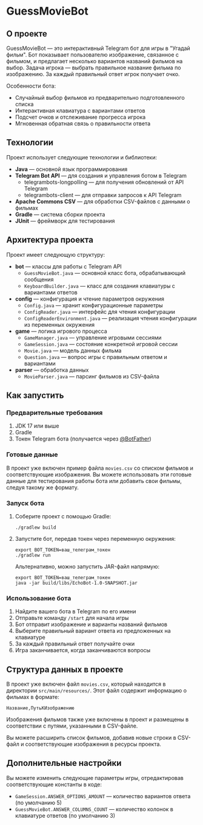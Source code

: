 # GuessMovieBot

## О проекте

GuessMovieBot — это интерактивный Telegram бот для игры в "Угадай фильм". Бот показывает пользователю изображение, связанное с фильмом, и предлагает несколько вариантов названий фильмов на выбор. Задача игрока — выбрать правильное название фильма по изображению. За каждый правильный ответ игрок получает очко.

Особенности бота:
- Случайный выбор фильмов из предварительно подготовленного списка
- Интерактивная клавиатура с вариантами ответов
- Подсчет очков и отслеживание прогресса игрока
- Мгновенная обратная связь о правильности ответа

## Технологии

Проект использует следующие технологии и библиотеки:

- **Java** — основной язык программирования
- **Telegram Bot API** — для создания и управления ботом в Telegram
  - telegrambots-longpolling — для получения обновлений от API Telegram
  - telegrambots-client — для отправки запросов к API Telegram
- **Apache Commons CSV** — для обработки CSV-файлов с данными о фильмах
- **Gradle** — система сборки проекта
- **JUnit** — фреймворк для тестирования

## Архитектура проекта

Проект имеет следующую структуру:

- **bot** — классы для работы с Telegram API
  - `GuessMovieBot.java` — основной класс бота, обрабатывающий сообщения
  - `KeyboardBuilder.java` — класс для создания клавиатуры с вариантами ответов
- **config** — конфигурация и чтение параметров окружения
  - `Config.java` — хранит конфигурационные параметры
  - `ConfigReader.java` — интерфейс для чтения конфигурации
  - `ConfigReaderEnvironment.java` — реализация чтения конфигурации из переменных окружения
- **game** — логика игрового процесса
  - `GameManager.java` — управление игровыми сессиями
  - `GameSession.java` — состояние конкретной игровой сессии
  - `Movie.java` — модель данных фильма
  - `Question.java` — вопрос игры с правильным ответом и вариантами
- **parser** — обработка данных
  - `MovieParser.java` — парсинг фильмов из CSV-файла

## Как запустить

### Предварительные требования

1. JDK 17 или выше
2. Gradle
3. Токен Telegram бота (получается через [@BotFather](https://t.me/BotFather))

### Готовые данные

В проект уже включен пример файла `movies.csv` со списком фильмов и соответствующие изображения. Вы можете использовать эти готовые данные для тестирования работы бота или добавить свои фильмы, следуя такому же формату.

### Запуск бота

1. Соберите проект с помощью Gradle:
   ```
   ./gradlew build
   ```

2. Запустите бот, передав токен через переменную окружения:
   ```
   export BOT_TOKEN=ваш_телеграм_токен
   ./gradlew run
   ```

   Альтернативно, можно запустить JAR-файл напрямую:
   ```
   export BOT_TOKEN=ваш_телеграм_токен
   java -jar build/libs/EchoBot-1.0-SNAPSHOT.jar
   ```

### Использование бота

1. Найдите вашего бота в Telegram по его имени
2. Отправьте команду `/start` для начала игры
3. Бот отправит изображение и варианты названий фильмов
4. Выберите правильный вариант ответа из предложенных на клавиатуре
5. За каждый правильный ответ получайте очки
6. Игра заканчивается, когда заканчиваются вопросы

## Структура данных в проекте

В проект уже включен файл `movies.csv`, который находится в директории `src/main/resources/`. Этот файл содержит информацию о фильмах в формате:

```csv
Название,ПутьКИзображению
```

Изображения фильмов также уже включены в проект и размещены в соответствии с путями, указанными в CSV-файле.

Вы можете расширить список фильмов, добавив новые строки в CSV-файл и соответствующие изображения в ресурсы проекта.

## Дополнительные настройки

Вы можете изменить следующие параметры игры, отредактировав соответствующие константы в коде:

- `GameSession.ANSWER_OPTIONS_AMOUNT` — количество вариантов ответа (по умолчанию 5)
- `GuessMovieBot.ANSWER_COLUMNS_COUNT` — количество колонок в клавиатуре ответов (по умолчанию 3)
